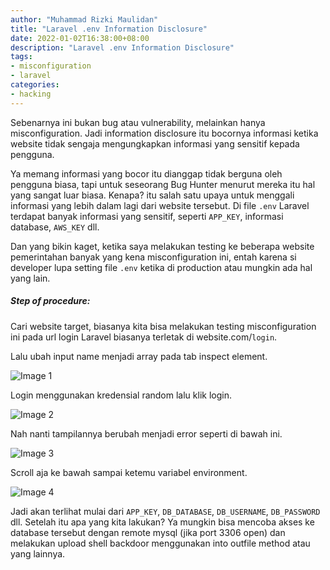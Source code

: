 ```yaml
---
author: "Muhammad Rizki Maulidan"
title: "Laravel .env Information Disclosure"
date: 2022-01-02T16:38:00+08:00
description: "Laravel .env Information Disclosure"
tags:
- misconfiguration
- laravel
categories:
- hacking
---
```


Sebenarnya ini bukan bug atau vulnerability, melainkan hanya misconfiguration. Jadi information disclosure itu bocornya informasi ketika website tidak sengaja mengungkapkan informasi yang sensitif kepada pengguna.

Ya memang informasi yang bocor itu dianggap tidak berguna oleh pengguna biasa, tapi untuk seseorang Bug Hunter menurut mereka itu hal yang sangat luar biasa. Kenapa? itu salah satu upaya untuk menggali informasi yang lebih dalam lagi dari website tersebut. Di file `.env` Laravel terdapat banyak informasi yang sensitif, seperti `APP_KEY`, informasi database, `AWS_KEY` dll.

Dan yang bikin kaget, ketika saya melakukan testing ke beberapa website pemerintahan banyak yang kena misconfiguration ini, entah karena si developer lupa setting file `.env` ketika di production atau mungkin ada hal yang lain.

##### Step of procedure:

Cari website target, biasanya kita bisa melakukan testing misconfiguration ini pada url login Laravel biasanya terletak di website.com/`login`.

Lalu ubah input name menjadi array pada tab inspect element.

![Image 1](https://i.imgur.com/hzw6SB5.png)

Login menggunakan kredensial random lalu klik login.

![Image 2](https://i.imgur.com/EHlPWGG.png)

Nah nanti tampilannya berubah menjadi error seperti di bawah ini.

![Image 3](https://i.imgur.com/e4LRMw1.png)

Scroll aja ke bawah sampai ketemu variabel environment.

![Image 4](https://i.imgur.com/Esx7kry.png)

Jadi akan terlihat mulai dari `APP_KEY`, `DB_DATABASE`, `DB_USERNAME`, `DB_PASSWORD` dll. Setelah itu apa yang kita lakukan? Ya mungkin bisa mencoba akses ke database tersebut dengan remote mysql (jika port 3306 open) dan melakukan upload shell backdoor menggunakan into outfile method atau yang lainnya.

